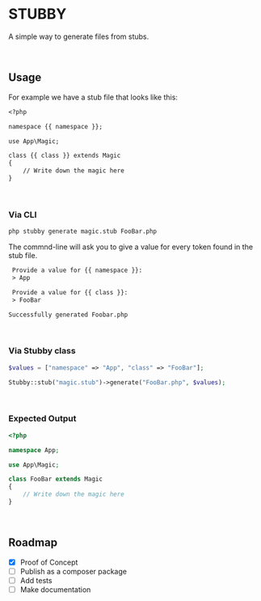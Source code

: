 # STUBBY
A simple way to generate files from stubs.

<br />

## Usage
For example we have a stub file that looks like this:
```txt
<?php

namespace {{ namespace }};

use App\Magic;

class {{ class }} extends Magic
{
    // Write down the magic here
}
```

<br />

### Via CLI
```bash
php stubby generate magic.stub FooBar.php
```
The commnd-line will ask you to give a value for every token found in the stub file.
```txt
 Provide a value for {{ namespace }}:
 > App

 Provide a value for {{ class }}:
 > FooBar

Successfully generated Foobar.php
```

<br />

### Via Stubby class
```php
$values = ["namespace" => "App", "class" => "FooBar"];

Stubby::stub("magic.stub")->generate("FooBar.php", $values);
```

<br />

### Expected Output
```php
<?php

namespace App;

use App\Magic;

class FooBar extends Magic
{
    // Write down the magic here
}
```

<br />

## Roadmap
- [x] Proof of Concept
- [ ] Publish as a composer package
- [ ] Add tests
- [ ] Make documentation
